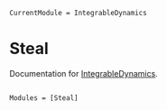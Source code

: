 ```@meta
CurrentModule = IntegrableDynamics
```

# Steal

Documentation for [IntegrableDynamics](https://github.com/dynamic-queries/IntegrableDynamics.jl).

```@index
```

```@autodocs
Modules = [Steal]
```
